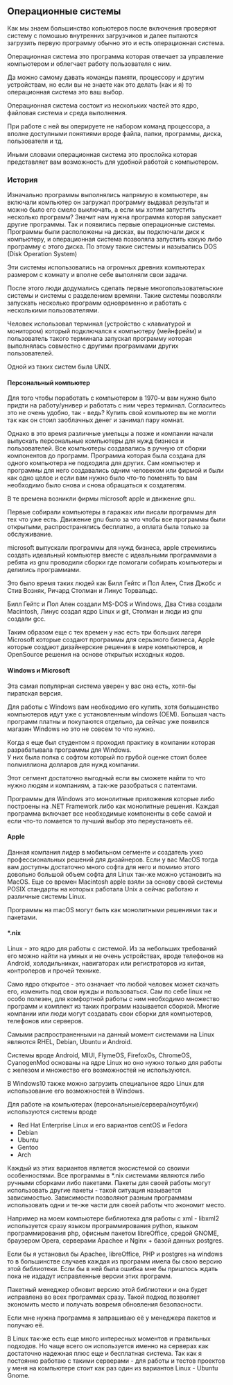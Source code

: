 ## Операционные системы

Как мы знаем большинство копьютеров после включения проверяют систему
с помошью внутренних загрузчиков и далее пытаются загрузить первую программу
обычно это и есть операционная система.

Операционная система это программа которая отвечает за управление компьютером
и облегчает работу пользователя с ним.

Да можно самому давать команды памяти, процессору и другим устройствам, но если вы не
знаете как это делать (как и я) то операционная система это ваш выбор.

Операционная система состоит из нескольких частей это ядро, файловая система и
среда выполнения. 

При работе с ней вы оперируете не набором команд процессора, а вполне доступными 
понятиями вроде файла, папки, программы, диска, пользователя и тд.

Иными словами операционная система это прослойка которая представляет вам возможность
для удобной работой с компьютером.

### История

Изначально программы выполнялись напрямую в компьютере, вы включали компьютер он загружал программу выдавал результат
и можно было его смело выключать, а если мы хотим запустить несколько программ?
Значит нам нужна программа которая запускает другие программы. Так и появились первые операционные системы.
Программы были расположены на дисках, вы подключали диск к компьютеру, и операционная система 
позволяла запустить какую либо программу с этого диска. По этому такие системы и назывались DOS (Disk Operation System)

Эти системы использовались на огромных древних компьютерах размером с комнату и вполне себе выполняли свои задачи.
 
После этого люди додумались сделать первые многопользовательские системы и системы с разделением времяни.
Такие системы позволяли запускать несколько программ одновременно и работать с несколькими пользователями.

Человек использовал терминал (устройство с клавиатурой и монитором) который подключался к компьютеру (мейнфрейм)
и пользователь такого терминала запускал программу которая выполнялась совместно с другими программами других пользователей.

Одной из таких систем была UNIX.

#### Персональный компьютер

Для того чтобы поработать с компьютером в 1970-м вам нужно было придти на работу/универ и работать с ним через терминал.
Согласитесь это не очень удобно, так - ведь?
Купить свой компьютер вы не могли так как он стоил заоблачных денег и занимал пару комнат.

Однако в это время различные умельцы а позже и компании начали выпускать персональные компьютеры для нужд бизнеса и 
пользователей. Все компьютеры создавались в ручную от сборки компонентов до программ. 
Программа которая была создана для одного компьютера не подходила для других.
Сам компьютер и программы для него создавались одним человеком или фирмой и были как одно целое и если вам нужно было
что-то поменять то вам необходимо было снова и снова обращаться к создателям.

В те времена возникли фирмы microsoft apple и движение gnu.

Первые собирали компьютеры в гаражах или писали программы для тех что уже есть. Движение gnu было за что чтобы
все программы были открытыми, распространялись бесплатно, а оплата была только за обслуживание.

microsoft выпускали программы для нужд бизнеса, apple стремились создать идеальный компьютер вместе с идеальными программами
а ребята из gnu проводили сборки где помогали собирать компьютеры и делились программами.

Это было время таких людей как Билл Гейтс и Пол Ален, Стив Джобс и Стив Возняк, Ричард Столман и Линус Торвальдс.
 
Билл Гейтс и Пол Ален создали MS-DOS и Windows, Два Стива создали Macintosh, Линус создал ядро Linux и git, Столман и люди из gnu 
создали gcc. 

Таким образом еще с тех времен у нас есть три больших лагеря 
Microsoft которые создают программы для серьзного бизнеса, Apple которые создают дизайнерские решения в мире компьютеров, и 
OpenSource решения на основе открытых исходных кодов.

#### Windows и Microsoft

Эта самая популярная система уверен у вас она есть, хотя-бы пиратская версия.

Для работы с Windows вам необходимо его купить, хотя большинство компьютеров идут уже с установленным windows (OEM).
Большая часть программ платны и покупаются отдельно, да сейчас уже появился магазин Windows но это не совсем то что нужно.

Когда я еще был студентом я проходил практику в компании которая разрабатывала программы для Windows.  
У них была полка с софтом который по грубой оценке стоил более полмиллиона долларов для нужд компании.

Этот сегмент достаточно выгодный если вы сможете найти то что нужно людям и компаниям, а так-же разобраться с патентами.

Программы для Windows это монолитные приложения которые либо построены на .NET Framework либо как монолитные решения.
Каждая программа включает все необходимые компоненты в себе самой и если что-то ломается то лучший выбор это переустановть её. 
 
#### Apple

Данная компания лидер в мобильном сегменте и создатель ухко профессиональных решений для дизайнеров.
Если у вас MacOS тогда вам доступны достаточно много софта для него и помимо этого довольно большой объем софта для Linux
так-же можно установить на MacOS. Еще со времен Macintosh apple взяли за основу своей системы POSIX стандарты на которых
работала Unix а сейчас работаю и различные системы Linux.

Программы на macOS могут быть как монолитными решениями так и пакетами.

#### *.nix

Linux - это ядро для работы с системой. Из за небольших требований его можно найти на умных и не очень устройствах, вроде 
телефонов на Android, холодильниках, навигаторах или регистраторов из китая, контролеров и прочей технике.

Само ядро открытое - это означает что любой человек может скачать его, изменить под свои нужды и пользоваться.
Сам по себе linux не особо полезен, для комфортной работы с ним необходимо множество программ и комплект из таких программ
называется сборкой. Многие компании или люди могут создавать свои сборки для компьютеров, телефонов или серверов.  

Самыми распространенными на данный момент системами на Linux являются RHEL, Debian, Ubuntu и Android.

Системы вроде Android, MIUI, FlymeOS, FirefoxOs, ChromeOS, CyanogenMod основаны на ядре Linux но
оно нужно только для работы с железом и множество его возможностей не используются.

В Windows10 также можно загрузить специальное ядро Linux для использование его возможностей в Windows.

Для работе на компьютерах (персональные/сервера/ноутбуки) используются системы вроде 
* Red Hat Enterprise Linux и его вариантов centOS и Fedora
* Debian
* Ubuntu
* Gentoo
* Arch

Каждый из этих вариантов является экосистемой со своими особенностями.
Все программы в *.nix системами являются либо ручными сборками либо пакетами.
Пакеты для своей работы могут использовать другие пакеты - такой ситуация называется зависимостью.
Зависимости позволяют разным программам использовать одни и те-же части для своей работы что экономит место.

Например на моем компьютере библиотека для работы с xml - libxml2 используется сразу
языком программирования python, языком программирования php, офисным пакетом libreOffice,
средой GNOME, браузером Opera, серверами Apachee и Nginx + базой данных postgres.

Если бы я установил бы Apachee, libreOffice, PHP и postgres на windows то в большинстве случаев каждая из программ
имела бы свою версию этой библиотеки. Если бы в ней была ошибка мне бы пришлось ждать пока не издадут исправленные версии этих
программ.

Пакетный менеджер обновит версию этой библиотеки и она будет исправлена во всех программах сразу.
Такой подход позволяет экономить место и получать вовремя обновления безопасности.

Если мне нужна программа я запрашиваю её у менеджера пакетов и получаю её.

В Linux так-же есть еще много интересных моментов и правильных подходов.
Но чаще всего он используется именно на серверах как достаточно надежная плюс еще и бесплатная система.
Так как я постоянно работаю с такими серверами - для работы и тестов проектов у меня на компьютере стоит как
раз один из вариантов Linux - Ubuntu Gnome.